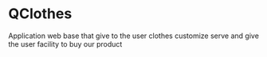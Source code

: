 # QClothes
Application web base that give to the user clothes customize serve and give the user facility to buy our product 
